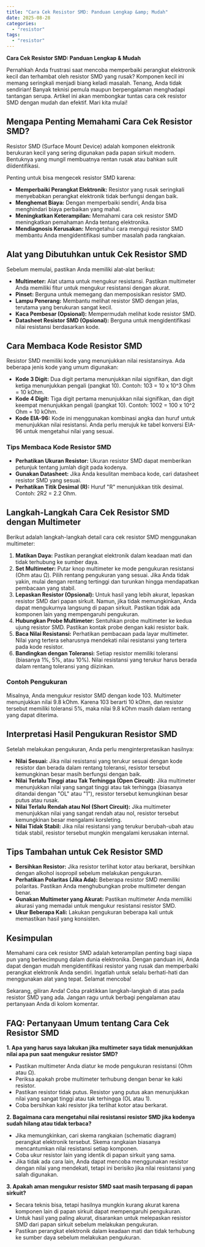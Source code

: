 ```yaml
---
title: "Cara Cek Resistor SMD: Panduan Lengkap &amp; Mudah"
date: 2025-08-28
categories: 
  - "resistor"
tags: 
  - "resistor"
---
```


**Cara Cek Resistor SMD: Panduan Lengkap & Mudah**

Pernahkah Anda frustrasi saat mencoba memperbaiki perangkat elektronik kecil dan terhambat oleh resistor SMD yang rusak? Komponen kecil ini memang seringkali menjadi biang keladi masalah. Tenang, Anda tidak sendirian! Banyak teknisi pemula maupun berpengalaman menghadapi tantangan serupa. Artikel ini akan membongkar tuntas cara cek resistor SMD dengan mudah dan efektif. Mari kita mulai!

## Mengapa Penting Memahami Cara Cek Resistor SMD?

Resistor SMD (Surface Mount Device) adalah komponen elektronik berukuran kecil yang sering digunakan pada papan sirkuit modern. Bentuknya yang mungil membuatnya rentan rusak atau bahkan sulit diidentifikasi.

Penting untuk bisa mengecek resistor SMD karena:

- **Memperbaiki Perangkat Elektronik:** Resistor yang rusak seringkali menyebabkan perangkat elektronik tidak berfungsi dengan baik.
- **Menghemat Biaya:** Dengan memperbaiki sendiri, Anda bisa menghindari biaya perbaikan yang mahal.
- **Meningkatkan Keterampilan:** Memahami cara cek resistor SMD meningkatkan pemahaman Anda tentang elektronika.
- **Mendiagnosis Kerusakan:** Mengetahui cara menguji resistor SMD membantu Anda mengidentifikasi sumber masalah pada rangkaian.

## Alat yang Dibutuhkan untuk Cek Resistor SMD

Sebelum memulai, pastikan Anda memiliki alat-alat berikut:

- **Multimeter:** Alat utama untuk mengukur resistansi. Pastikan multimeter Anda memiliki fitur untuk mengukur resistansi dengan akurat.
- **Pinset:** Berguna untuk memegang dan memposisikan resistor SMD.
- **Lampu Penerang:** Membantu melihat resistor SMD dengan jelas, terutama yang berukuran sangat kecil.
- **Kaca Pembesar (Opsional):** Mempermudah melihat kode resistor SMD.
- **Datasheet Resistor SMD (Opsional):** Berguna untuk mengidentifikasi nilai resistansi berdasarkan kode.

## Cara Membaca Kode Resistor SMD

Resistor SMD memiliki kode yang menunjukkan nilai resistansinya. Ada beberapa jenis kode yang umum digunakan:

- **Kode 3 Digit:** Dua digit pertama menunjukkan nilai signifikan, dan digit ketiga menunjukkan pengali (pangkat 10). Contoh: 103 = 10 x 10^3 Ohm = 10 kOhm.
- **Kode 4 Digit:** Tiga digit pertama menunjukkan nilai signifikan, dan digit keempat menunjukkan pengali (pangkat 10). Contoh: 1002 = 100 x 10^2 Ohm = 10 kOhm.
- **Kode EIA-96:** Kode ini menggunakan kombinasi angka dan huruf untuk menunjukkan nilai resistansi. Anda perlu merujuk ke tabel konversi EIA-96 untuk mengetahui nilai yang sesuai.

### Tips Membaca Kode Resistor SMD

- **Perhatikan Ukuran Resistor:** Ukuran resistor SMD dapat memberikan petunjuk tentang jumlah digit pada kodenya.
- **Gunakan Datasheet:** Jika Anda kesulitan membaca kode, cari datasheet resistor SMD yang sesuai.
- **Perhatikan Titik Desimal (R):** Huruf "R" menunjukkan titik desimal. Contoh: 2R2 = 2.2 Ohm.

## Langkah-Langkah Cara Cek Resistor SMD dengan Multimeter

Berikut adalah langkah-langkah detail cara cek resistor SMD menggunakan multimeter:

1. **Matikan Daya:** Pastikan perangkat elektronik dalam keadaan mati dan tidak terhubung ke sumber daya.
2. **Set Multimeter:** Putar knop multimeter ke mode pengukuran resistansi (Ohm atau Ω). Pilih rentang pengukuran yang sesuai. Jika Anda tidak yakin, mulai dengan rentang tertinggi dan turunkan hingga mendapatkan pembacaan yang stabil.
3. **Lepaskan Resistor (Opsional):** Untuk hasil yang lebih akurat, lepaskan resistor SMD dari papan sirkuit. Namun, jika tidak memungkinkan, Anda dapat mengukurnya langsung di papan sirkuit. Pastikan tidak ada komponen lain yang mempengaruhi pengukuran.
4. **Hubungkan Probe Multimeter:** Sentuhkan probe multimeter ke kedua ujung resistor SMD. Pastikan kontak probe dengan kaki resistor baik.
5. **Baca Nilai Resistansi:** Perhatikan pembacaan pada layar multimeter. Nilai yang tertera seharusnya mendekati nilai resistansi yang tertera pada kode resistor.
6. **Bandingkan dengan Toleransi:** Setiap resistor memiliki toleransi (biasanya 1%, 5%, atau 10%). Nilai resistansi yang terukur harus berada dalam rentang toleransi yang diizinkan.

### Contoh Pengukuran

Misalnya, Anda mengukur resistor SMD dengan kode 103. Multimeter menunjukkan nilai 9.8 kOhm. Karena 103 berarti 10 kOhm, dan resistor tersebut memiliki toleransi 5%, maka nilai 9.8 kOhm masih dalam rentang yang dapat diterima.

## Interpretasi Hasil Pengukuran Resistor SMD

Setelah melakukan pengukuran, Anda perlu menginterpretasikan hasilnya:

- **Nilai Sesuai:** Jika nilai resistansi yang terukur sesuai dengan kode resistor dan berada dalam rentang toleransi, resistor tersebut kemungkinan besar masih berfungsi dengan baik.
- **Nilai Terlalu Tinggi atau Tak Terhingga (Open Circuit):** Jika multimeter menunjukkan nilai yang sangat tinggi atau tak terhingga (biasanya ditandai dengan "OL" atau "1"), resistor tersebut kemungkinan besar putus atau rusak.
- **Nilai Terlalu Rendah atau Nol (Short Circuit):** Jika multimeter menunjukkan nilai yang sangat rendah atau nol, resistor tersebut kemungkinan besar mengalami korsleting.
- **Nilai Tidak Stabil:** Jika nilai resistansi yang terukur berubah-ubah atau tidak stabil, resistor tersebut mungkin mengalami kerusakan internal.

## Tips Tambahan untuk Cek Resistor SMD

- **Bersihkan Resistor:** Jika resistor terlihat kotor atau berkarat, bersihkan dengan alkohol isopropil sebelum melakukan pengukuran.
- **Perhatikan Polaritas (Jika Ada):** Beberapa resistor SMD memiliki polaritas. Pastikan Anda menghubungkan probe multimeter dengan benar.
- **Gunakan Multimeter yang Akurat:** Pastikan multimeter Anda memiliki akurasi yang memadai untuk mengukur resistansi resistor SMD.
- **Ukur Beberapa Kali:** Lakukan pengukuran beberapa kali untuk memastikan hasil yang konsisten.

## Kesimpulan

Memahami cara cek resistor SMD adalah keterampilan penting bagi siapa pun yang berkecimpung dalam dunia elektronika. Dengan panduan ini, Anda dapat dengan mudah mengidentifikasi resistor yang rusak dan memperbaiki perangkat elektronik Anda sendiri. Ingatlah untuk selalu berhati-hati dan menggunakan alat yang tepat. Selamat mencoba!

Sekarang, giliran Anda! Coba praktikkan langkah-langkah di atas pada resistor SMD yang ada. Jangan ragu untuk berbagi pengalaman atau pertanyaan Anda di kolom komentar.

## FAQ: Pertanyaan Umum tentang Cara Cek Resistor SMD

**1\. Apa yang harus saya lakukan jika multimeter saya tidak menunjukkan nilai apa pun saat mengukur resistor SMD?**

- Pastikan multimeter Anda diatur ke mode pengukuran resistansi (Ohm atau Ω).
- Periksa apakah probe multimeter terhubung dengan benar ke kaki resistor.
- Pastikan resistor tidak putus. Resistor yang putus akan menunjukkan nilai yang sangat tinggi atau tak terhingga (OL atau 1).
- Coba bersihkan kaki resistor jika terlihat kotor atau berkarat.

**2\. Bagaimana cara mengetahui nilai resistansi resistor SMD jika kodenya sudah hilang atau tidak terbaca?**

- Jika memungkinkan, cari skema rangkaian (schematic diagram) perangkat elektronik tersebut. Skema rangkaian biasanya mencantumkan nilai resistansi setiap komponen.
- Coba ukur resistor lain yang identik di papan sirkuit yang sama.
- Jika tidak ada cara lain, Anda dapat mencoba menggunakan resistor dengan nilai yang mendekati, tetapi ini berisiko jika nilai resistansi yang salah digunakan.

**3\. Apakah aman mengukur resistor SMD saat masih terpasang di papan sirkuit?**

- Secara teknis bisa, tetapi hasilnya mungkin kurang akurat karena komponen lain di papan sirkuit dapat mempengaruhi pengukuran.
- Untuk hasil yang paling akurat, disarankan untuk melepaskan resistor SMD dari papan sirkuit sebelum melakukan pengukuran.
- Pastikan perangkat elektronik dalam keadaan mati dan tidak terhubung ke sumber daya sebelum melakukan pengukuran.
